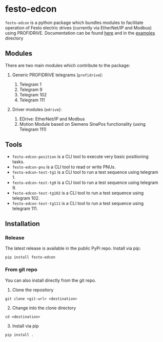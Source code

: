 # festo-edcon
`festo-edcon` is a python package which bundles modules to facilitate operation of Festo electric drives (currently via EtherNet/IP and Modbus) using PROFIDRIVE. Documentation can be found [here](https://evileli.gitlab.io/festo-edcon) and in the [examples](./examples) directory
## Modules
There are two main modules which contribute to the package:

1. Generic PROFIDRIVE telegrams (`profidrive`):
   1. Telegram 1
   2. Telegram 9
   3. Telegram 102
   4. Telegram 111

2. Driver modules (`edrive`):
    1. EDrive: EtherNet/IP and Modbus
    2. Motion Module based on Siemens SinaPos functionality (using Telegram 111)

## Tools

- `festo-edcon-position` is a CLI tool to execute very basic positioning tasks.
- `festo-edcon-pnu` is a CLI tool to read or write PNUs.
- `festo-edcon-test-tg1` is a CLI tool to run a test sequence using telegram 1.
- `festo-edcon-test-tg9` is a CLI tool to run a test sequence using telegram 9.
- `festo-edcon-test-tg102` is a CLI tool to run a test sequence using telegram 102.
- `festo-edcon-test-tg111` is a CLI tool to run a test sequence using telegram 111.

## Installation
### Release
The latest release is available in the public PyPi repo. 
Install via pip:
```
pip install festo-edcon
```

### From git repo
You can also install directly from the git repo.

1. Clone the repository

```
git clone <git-url> <destination>
```

2. Change into the clone directory
```
cd <destination>
```

3. Install via pip
```
pip install .
```
